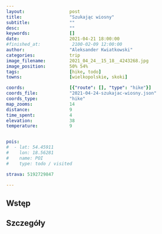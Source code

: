 ```yaml
---
layout:                 post
title:                  "Szukając wiosny"
subtitle:               ""
desc:                   ""
keywords:               []
date:                   2021-04-21 18:00:00
#finished_at:            2100-02-09 12:00:00
author:                 "Aleksander Kwiatkowski"
categories:             trip
image_filename:         2021_04_24__15_18__4243268.jpg
image_position:         50% 54%
tags:                   [hike, todo]
towns:                  [wielkopolskie, skoki]

coords:                 [{"route": [], "type": "hike"}]
coords_file:            "2021-04-24-szukajac-wiosny.json"
coords_type:            "hike"
map_zooms:              14
distance:               9
time_spent:             4
elevation:              38
temperature:            9


pois:
#  - lat: 54.45911
#    lon: 18.56281
#    name: POI
#    type: todo / visited

strava: 5192729847

---
```



## Wstęp

## Szczegóły
